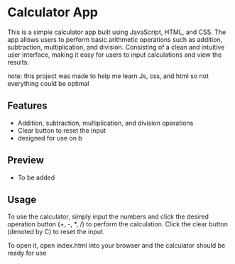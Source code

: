 # Calculator App

This is a simple calculator app built using JavaScript, HTML, and CSS. The app allows users to perform basic arithmetic operations such as addition, subtraction, multiplication, and division. Consisting of a clean and intuitive user interface, making it easy for users to input calculations and view the results.

note: this project was made to help me learn Js, css, and html so not everything could be optimal

## Features

- Addition, subtraction, multiplication, and division operations
- Clear button to reset the input
- designed for use on b

## Preview
 
- To be added

## Usage

To use the calculator, simply input the numbers and click the desired operation button (+, -, *, /) to perform the calculation. Click the clear button (denoted by C) to reset the input.

To open it, open index.html into your browser and the calculator should be ready for use
